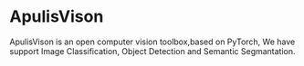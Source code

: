 # ApulisVison
ApulisVison is an open computer vision toolbox,based on PyTorch, We have support Image Classification, Object Detection and Semantic Segmantation.
